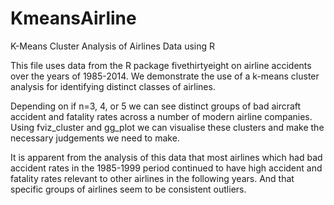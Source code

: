 # KmeansAirline
K-Means Cluster Analysis of Airlines Data using R


This file uses data from the R package fivethirtyeight on airline accidents over the years of 1985-2014.
We demonstrate the use of a k-means cluster analysis for identifying distinct classes of airlines.

Depending on if n=3, 4, or 5 we can see distinct groups of bad aircraft accident and fatality rates across a number of
modern airline companies. Using fviz_cluster and gg_plot we can visualise these clusters and make the necessary
judgements we need to make.

It is apparent from the analysis of this data that most airlines which had bad accident rates in the 1985-1999 period
continued to have high accident and fatality rates relevant to other airlines in the following years. And that
specific groups of airlines seem to be consistent outliers.
